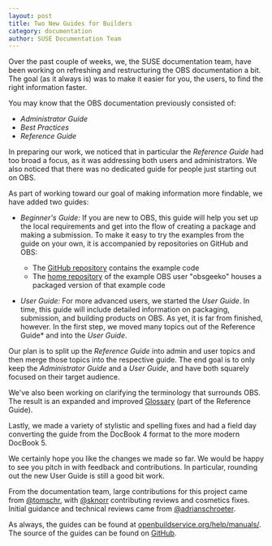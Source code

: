 ```yaml
---
layout: post
title: Two New Guides for Builders
category: documentation
author: SUSE Documentation Team
---
```


Over the past couple of weeks, we, the SUSE documentation team, have been
working on refreshing and restructuring the OBS documentation a bit. The goal
(as it always is) was to make it easier for you, the users, to find the right
information faster.

You may know that the OBS documentation previously consisted of:

* *Administrator Guide*
* *Best Practices*
* *Reference Guide*

In preparing our work, we noticed that in particular the *Reference Guide*
had too broad a focus, as it was addressing both users and administrators. We
also noticed that there was no dedicated guide for people just starting out
on OBS.

As part of working toward our goal of making information more findable, we
have added two guides:

* *Beginner's Guide:*
  If you are new to OBS, this guide will help you set up the local
  requirements and get into the flow of creating a package and making a
  submission. To make it easy to try the examples from the guide on your own,
  it is accompanied by repositories on GitHub and OBS:
  * The [GitHub repository](https://github.com/obs-example/my-first-obs-package)
    contains the example code
  * The [home repository](https://build.opensuse.org/project/show/home:obsgeeko)
    of the example OBS user "obsgeeko" houses a packaged version of that
    example code

* *User Guide:*
  For more advanced users, we started the *User Guide*. In time, this guide
  will include detailed information on packaging, submission, and building
  products on OBS. As yet, it is far from finished, however. In the first
  step, we moved many topics out of the Reference Guide* and into the *User
  Guide*.

Our plan is to split up the *Reference Guide* into admin and user topics and
then merge those topics into the respective guide. The end goal is to only keep
the *Administrator Guide* and a *User Guide*, and have both squarely focused
on their target audience.

We've also been working on clarifying the terminology that
surrounds OBS. The result is an expanded and improved
[Glossary](http://openbuildservice.org/help/manuals/obs-reference-guide/obs.glossary.html)
(part of the Reference Guide).

Lastly, we made a variety of stylistic and spelling fixes and had a field
day converting the guide from the DocBook 4 format to the more modern DocBook 5.

We certainly hope you like the changes we made so far. We would be happy to
see you pitch in with feedback and contributions. In particular, rounding out
the new User Guide is still a good bit work.

From the documentation team, large contributions for this project came from
[@tomschr](https://github.com/tomschr), with
[@sknorr](https://github.com/sknorr) contributing reviews and cosmetics
fixes. Initial guidance and technical reviews came from
[@adrianschroeter](https://github.com/adrianschroeter).

As always, the guides can be found at
[openbuildservice.org/help/manuals/](http://openbuildservice.org/help/manuals/).
The source of the guides can be found on [GitHub](https://github.com/openSUSE/obs-docu).
